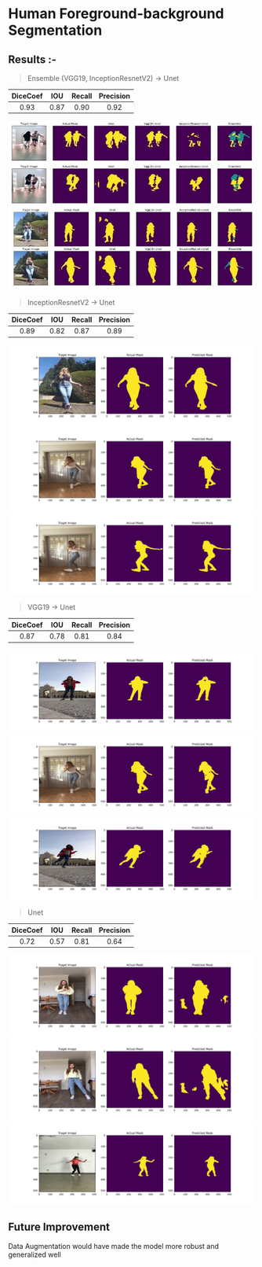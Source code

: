 # Human Foreground-background Segmentation

## Results :- 
> Ensemble (VGG19, InceptionResnetV2) -> Unet

| DiceCoef   | IOU    | Recall   | Precision   |
|:----------:|:------:|:--------:|:-----------:|
| 0.93      | 0.87  | 0.90    | 0.92       |

![alt text](./FullBody/ensemblef.jpg)



> InceptionResnetV2 -> Unet

| DiceCoef   | IOU    | Recall   | Precision   |
|:----------:|:------:|:--------:|:-----------:|
| 0.89      | 0.82  | 0.87    | 0.89       |

![alt text](./FullBody/fullBodyResnet_1.png)
![alt text](./FullBody/fullBodyResnet_2.png)
![alt text](./FullBody/fullBodyResnet_3.png)


> VGG19 -> Unet

| DiceCoef   | IOU    | Recall   | Precision   |
|:----------:|:------:|:--------:|:-----------:|
| 0.87       | 0.78   | 0.81    | 0.84       |

![alt text](./FullBody/fullBodyVgg161_1.png)
![alt text](./FullBody/fullBodyVgg161_2.png)
![alt text](./FullBody/fullBodyVgg161_3.png)

> Unet

| DiceCoef   | IOU    | Recall   | Precision   |
|:----------:|:------:|:--------:|:-----------:|
| 0.72      | 0.57   | 0.81    | 0.64        |

![alt text](./FullBody/fullBody1.png)
![alt text](./FullBody/fullBody2.png)
![alt text](./FullBody/fullBody3.png)

## Future Improvement
Data Augmentation would have made the model more robust and generalized well



